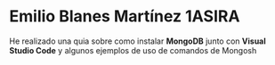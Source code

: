 # Emilio Blanes Martínez 1ASIRA
He realizado una quia sobre como instalar **MongoDB** junto con **Visual Studio Code**
y algunos ejemplos de uso de comandos de Mongosh
